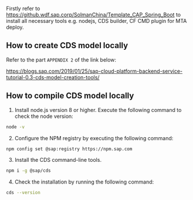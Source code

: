 Firstly refer to <https://github.wdf.sap.corp/SolmanChina/Template_CAP_Spring_Boot> to install all necessary tools e.g. nodejs, CDS builder, CF CMD plugin for MTA deploy.

## How to create CDS model locally
Refer to the part `APPENDIX 2` of the link below:

<https://blogs.sap.com/2019/01/25/sap-cloud-platform-backend-service-tutorial-0.3-cds-model-creation-tools/>

## How to compile CDS model locally
1. Install node.js version 8 or higher. Execute the following command to check the node version:
```bash
node -v
```
2. Configure the NPM registry by executing the following command:
```bash
npm config set @sap:registry https://npm.sap.com
```
3. Install the CDS command-line tools.
```bash
npm i -g @sap/cds
```
4. Check the installation by running the following command:
```bash
cds --version
```